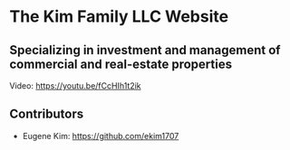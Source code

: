 # The Kim Family LLC Website 
## Specializing in investment and management of commercial and real-estate properties

Video: https://youtu.be/fCcHIh1t2ik

## Contributors 
* Eugene Kim: https://github.com/ekim1707 

